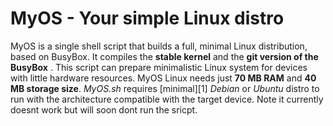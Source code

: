 # MyOS - Your simple Linux distro

MyOS is a single shell script that builds a full, minimal Linux distribution,
based on BusyBox. It compiles the **stable kernel**  and the
**git version of the BusyBox** . This script can prepare
minimalistic Linux system for devices with little hardware resources. MyOS Linux
needs just **70 MB RAM** and **40 MB storage size**. *MyOS.sh* requires
[minimal][1] *Debian* or *Ubuntu* distro to run with the architecture compatible
with the target device.
Note it currently doesnt work but will soon dont run the sricpt.
